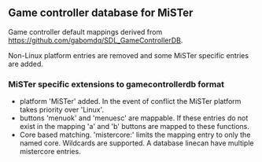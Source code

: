 ## Game controller database for MiSTer

Game controller default mappings derived from https://github.com/gabomdq/SDL_GameControllerDB. 

Non-Linux platform entries are removed and some MiSTer specific entries are added.


### MiSTer specific extensions to gamecontrollerdb format

- platform 'MiSTer' added. In the event of conflict the MiSTer platform takes priority over 'Linux'.
- buttons 'menuok' and 'menuesc' are mappable. If these entries do not exist in the mapping 'a' and 'b' buttons are mapped to these functions.
- Core based matching. 'mistercore:<corename>' limits the mapping entry to only the named core. Wildcards are supported. A database linecan have multiple mistercore entries. 

